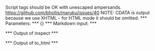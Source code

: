 Script tags should be OK with unescaped ampersands. https://github.com/bhollis/maruku/issues/40
NOTE: CDATA is output because we use XHTML - for HTML mode it should be omitted.
*** Parameters: ***
{}
*** Markdown input: ***
<script>
  var x = true && true;
</script>

<script>foo && bar</script>

<script><![CDATA[
  var x = true && true;
]]></script>

<script><![CDATA[foo && bar]]></script>

<script>
<![CDATA[
  var x = true && true;
]]>
</script>

<script>//<![CDATA[
  var x = true && true;
//]]></script>

<script>
//<![CDATA[
  var x = true && true;
//]]>
</script>
*** Output of inspect ***

*** Output of to_html ***
<script>//<![CDATA[

  var x = true && true;

//]]></script><script>//<![CDATA[
foo && bar
//]]></script><script>//<![CDATA[

  var x = true && true;

//]]></script><script>//<![CDATA[
foo && bar
//]]></script><script>//<![CDATA[

  var x = true && true;


//]]></script><script>//<![CDATA[
//<![CDATA[
  var x = true && true;
//
//]]></script><script>//<![CDATA[

//<![CDATA[
  var x = true && true;
//

//]]></script>

